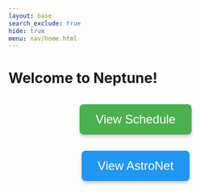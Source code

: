 ```yaml
---
layout: base
search_exclude: true
hide: true
menu: nav/home.html
---
```

<h1>Welcome to Neptune!</h1>
<div style="text-align: center;">
    <button 
        style="
            font-size: 1.5rem; 
            padding: 1rem 2rem; 
            margin: 1rem; 
            border: none; 
            border-radius: 8px; 
            background-color: #4CAF50; 
            color: white; 
            cursor: pointer; 
            box-shadow: 0px 4px 6px rgba(0, 0, 0, 0.2);"
        onclick="window.location.href='/flocker_frontend/schedule'">
        View Schedule
    </button>
    <button 
        style="
            font-size: 1.5rem; 
            padding: 1rem 2rem; 
            margin: 1rem; 
            border: none; 
            border-radius: 8px; 
            background-color: #2196F3; 
            color: white; 
            cursor: pointer; 
            box-shadow: 0px 4px 6px rgba(0, 0, 0, 0.2);"
        onclick="window.location.href='/flocker_frontend/astronet/'">
        View AstroNet
    </button>
</div>
